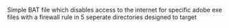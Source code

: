 Simple BAT file which disables access to the internet for specific adobe exe files with a firewall rule in 5 seperate directories designed to target 

